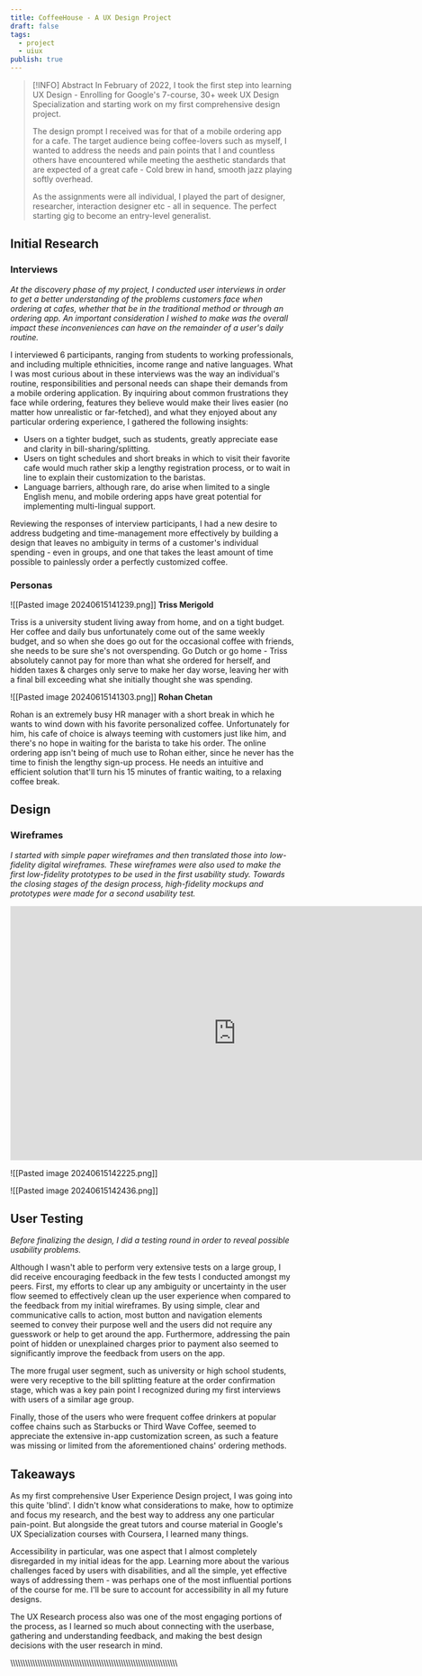 ```yaml
---
title: CoffeeHouse - A UX Design Project
draft: false
tags:
  - project
  - uiux
publish: true
---
```



> [!INFO] Abstract
> In February of 2022, I took the first step into learning UX Design - Enrolling for Google's 7-course, 30+ week UX Design Specialization and starting work on my first comprehensive design project.
> 
> The design prompt I received was for that of a mobile ordering app for a cafe. The target audience being coffee-lovers such as myself, I wanted to address the needs and pain points that I and countless others have encountered while meeting the aesthetic standards that are expected of a great cafe - Cold brew in hand, smooth jazz playing softly overhead.
> 
> As the assignments were all individual, I played the part of designer, researcher, interaction designer etc - all in sequence. The perfect starting gig to become an entry-level generalist.

## Initial Research
### Interviews
_At the discovery phase of my project, I conducted user interviews in order to get a better understanding of the problems customers face when ordering at cafes, whether that be in the traditional method or through an ordering app. An important consideration I wished to make was the overall impact these inconveniences can have on the remainder of a user's daily routine._

I interviewed 6 participants, ranging from students to working professionals, and including multiple ethnicities, income range and native languages. What I was most curious about in these interviews was the way an individual's routine, responsibilities and personal needs can shape their demands from a mobile ordering application. By inquiring about common frustrations they face while ordering, features they believe would make their lives easier (no matter how unrealistic or far-fetched), and what they enjoyed about any particular ordering experience, I gathered the following insights:

- Users on a tighter budget, such as students, greatly appreciate ease and clarity in bill-sharing/splitting.
- Users on tight schedules and short breaks in which to visit their favorite cafe would much rather skip a lengthy registration process, or to wait in line to explain their customization to the baristas.
- Language barriers, although rare, do arise when limited to a single English menu, and mobile ordering apps have great potential for implementing multi-lingual support.

Reviewing the responses of interview participants, I had a new desire to address budgeting and time-management more effectively by building a design that leaves no ambiguity in terms of a customer's individual spending - even in groups, and one that takes the least amount of time possible to painlessly order a perfectly customized coffee.

### Personas

![[Pasted image 20240615141239.png]]
**Triss Merigold**

Triss is a university student living away from home, and on a tight budget. Her coffee and daily bus unfortunately come out of the same weekly budget, and so when she does go out for the occasional coffee with friends, she needs to be sure she's not overspending. Go Dutch or go home - Triss absolutely cannot pay for more than what she ordered for herself, and hidden taxes & charges only serve to make her day worse, leaving her with a final bill exceeding what she initially thought she was spending.

![[Pasted image 20240615141303.png]]
**Rohan Chetan**

Rohan is an extremely busy HR manager with a short break in which he wants to wind down with his favorite personalized coffee. Unfortunately for him, his cafe of choice is always teeming with customers just like him, and there's no hope in waiting for the barista to take his order. The online ordering app isn't being of much use to Rohan either, since he never has the time to finish the lengthy sign-up process. He needs an intuitive and efficient solution that'll turn his 15 minutes of frantic waiting, to a relaxing coffee break.

## Design
### Wireframes
_I started with simple paper wireframes and then translated those into low-fidelity digital wireframes. These wireframes were also used to make the first low-fidelity prototypes to be used in the first usability study. Towards the closing stages of the design process, high-fidelity mockups and prototypes were made for a second usability test._
<iframe style="border: 1px solid rgba(0, 0, 0, 0.1);" width="800" height="450" src="https://www.figma.com/embed?embed_host=share&url=https%3A%2F%2Fwww.figma.com%2Fproto%2FSr9bO4BAUVfa8bvJMPjQ5F%2FMobile-Ordering-App-for-a-Cafe---Wireframes-(Copy)%3Fnode-id%3D6-3%26t%3D6Jv4zt1nFziJ13km-1%26scaling%3Dscale-down%26content-scaling%3Dfixed%26page-id%3D0%253A1%26starting-point-node-id%3D6%253A3" allowfullscreen></iframe>

![[Pasted image 20240615142225.png]]

![[Pasted image 20240615142436.png]]

## User Testing
_Before finalizing the design, I did a testing round in order to reveal possible usability problems._

Although I wasn't able to perform very extensive tests on a large group, I did receive encouraging feedback in the few tests I conducted amongst my peers. First, my efforts to clear up any ambiguity or uncertainty in the user flow seemed to effectively clean up the user experience when compared to the feedback from my initial wireframes. By using simple, clear and communicative calls to action, most button and navigation elements seemed to convey their purpose well and the users did not require any guesswork or help to get around the app. Furthermore, addressing the pain point of hidden or unexplained charges prior to payment also seemed to significantly improve the feedback from users on the app.

The more frugal user segment, such as university or high school students, were very receptive to the bill splitting feature at the order confirmation stage, which was a key pain point I recognized during my first interviews with users of a similar age group.

Finally, those of the users who were frequent coffee drinkers at popular coffee chains such as Starbucks or Third Wave Coffee, seemed to appreciate the extensive in-app customization screen, as such a feature was missing or limited from the aforementioned chains' ordering methods.

## Takeaways
As my first comprehensive User Experience Design project, I was going into this quite 'blind'. I didn't know what considerations to make, how to optimize and focus my research, and the best way to address any one particular pain-point. But alongside the great tutors and course material in Google's UX Specialization courses with Coursera, I learned many things.

Accessibility in particular, was one aspect that I almost completely disregarded in my initial ideas for the app. Learning more about the various challenges faced by users with disabilities, and all the simple, yet effective ways of addressing them - was perhaps one of the most influential portions of the course for me. I'll be sure to account for accessibility in all my future designs.

The UX Research process also was one of the most engaging portions of the process, as I learned so much about connecting with the userbase, gathering and understanding feedback, and making the best design decisions with the user research in mind.

\\\\\\\\\\\\\\\\\\\\\\\\\\\\\\\\\\\\\\\\\\\\\\\\\\\\\\\\\\\\\\\\\\\\\\\\\\\\\\\\\\\\\\\\\\\\\\\\\\\\\\\\\\\\\\\\\\\\\\\\\\\\\\\\\\\\\\\\

